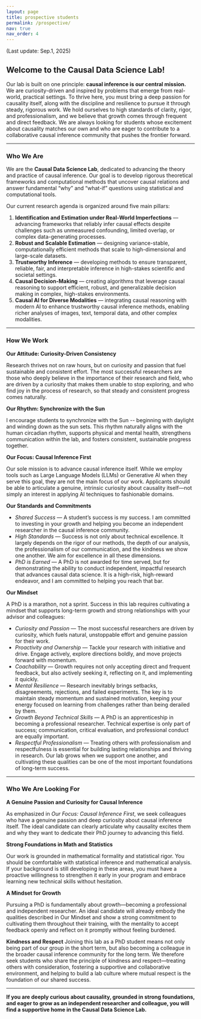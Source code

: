 ```yaml
---
layout: page
title: prospective students
permalink: /prospective/
nav: true
nav_order: 4
---
```


(Last update: Sep.1, 2025)

## **Welcome to the Causal Data Science Lab!**

Our lab is built on one principle: **causal inference is our central mission.** We are curiosity-driven and inspired by problems that emerge from real-world, practical settings. To thrive here, you must bring a deep passion for causality itself, along with the discipline and resilience to pursue it through steady, rigorous work. We hold ourselves to high standards of clarity, rigor, and professionalism, and we believe that growth comes through frequent and direct feedback. We are always looking for students whose excitement about causality matches our own and who are eager to contribute to a collaborative causal inference community that pushes the frontier forward.

---

### Who We Are

We are the **Causal Data Science Lab**, dedicated to advancing the theory and practice of causal inference. Our goal is to develop rigorous theoretical frameworks and computational methods that uncover causal relations and answer fundamental “why” and “what-if” questions using statistical and computational tools.

Our current research agenda is organized around five main pillars:

1. **Identification and Estimation under Real-World Imperfections** — advancing frameworks that reliably infer causal effects despite challenges such as unmeasured confounding, limited overlap, or complex data-generating processes.
2. **Robust and Scalable Estimation** — designing variance-stable, computationally efficient methods that scale to high-dimensional and large-scale datasets.
3. **Trustworthy Inference** — developing methods to ensure transparent, reliable, fair, and interpretable inference in high-stakes scientific and societal settings.
4. **Causal Decision-Making** — creating algorithms that leverage causal reasoning to support efficient, robust, and generalizable decision making in complex, high-stakes environments.
5. **Causal AI for Diverse Modalities** — integrating causal reasoning with modern AI to enhance trustworthy causal inference methods, enabling richer analyses of images, text, temporal data, and other complex modalities.

---

### How We Work

**Our Attitude: Curiosity-Driven Consistency**

Research thrives not on raw hours, but on curiosity and passion that fuel sustainable and consistent effort. The most successful researchers are those who deeply believe in the importance of their research and field, who are driven by a curiosity that makes them unable to stop exploring, and who find joy in the process of research, so that steady and consistent progress comes naturally.

**Our Rhythm: Synchronize with the Sun**

I encourage students to synchronize with the Sun -- beginning with daylight and winding down as the sun sets. This rhythm naturally aligns with the human circadian rhythm, supports physical and mental health, strengthens communication within the lab, and fosters consistent, sustainable progress together.

**Our Focus: Causal Inference First**

Our sole mission is to advance causal inference itself. While we employ tools such as Large Language Models (LLMs) or Generative AI when they serve this goal, they are not the main focus of our work. Applicants should be able to articulate a genuine, intrinsic curiosity about causality itself—not simply an interest in applying AI techniques to fashionable domains.

**Our Standards and Commitments**

- _Shared Success_ — A student’s success is my success. I am committed to investing in your growth and helping you become an independent researcher in the causal inference community.
- _High Standards_ — Success is not only about technical excellence. It largely depends on the rigor of our methods, the depth of our analysis, the professionalism of our communication, and the kindness we show one another. We aim for excellence in all these dimensions.
- _PhD is Earned_ — A PhD is not awarded for time served, but for demonstrating the ability to conduct independent, impactful research that advances causal data science. It is a high-risk, high-reward endeavor, and I am committed to helping you reach that bar.

**Our Mindset**

A PhD is a marathon, not a sprint. Success in this lab requires cultivating a mindset that supports long-term growth and strong relationships with your advisor and colleagues:

- _Curiosity and Passion_ — The most successful researchers are driven by curiosity, which fuels natural, unstoppable effort and genuine passion for their work.
- _Proactivity and Ownership_ — Tackle your research with initiative and drive. Engage actively, explore directions boldly, and move projects forward with momentum.
- _Coachability_ — Growth requires not only accepting direct and frequent feedback, but also actively seeking it, reflecting on it, and implementing it quickly.
- _Mental Resilience_ — Research inevitably brings setbacks, disagreements, rejections, and failed experiments. The key is to maintain steady momentum and sustained motivation, keeping your energy focused on learning from challenges rather than being derailed by them.
- _Growth Beyond Technical Skills_ — A PhD is an apprenticeship in becoming a professional researcher. Technical expertise is only part of success; communication, critical evaluation, and professional conduct are equally important.
- _Respectful Professionalism_ — Treating others with professionalism and respectfulness is essential for building lasting relationships and thriving in research. Our lab grows when we support one another, and cultivating these qualities can be one of the most important foundations of long-term success.

---

### Who We Are Looking For

**A Genuine Passion and Curiosity for Causal Inference**

As emphasized in _Our Focus: Causal Inference First_, we seek colleagues who have a genuine passion and deep curiosity about causal inference itself. The ideal candidate can clearly articulate why causality excites them and why they want to dedicate their PhD journey to advancing this field.

**Strong Foundations in Math and Statistics**

Our work is grounded in mathematical formality and statistical rigor. You should be comfortable with statistical inference and mathematical analysis. If your background is still developing in these areas, you must have a proactive willingness to strengthen it early in your program and embrace learning new technical skills without hesitation.

**A Mindset for Growth**

Pursuing a PhD is fundamentally about growth—becoming a professional and independent researcher. An ideal candidate will already embody the qualities described in Our Mindset and show a strong commitment to cultivating them throughout their training, with the mentality to accept feedback openly and reflect on it promptly without feeling burdened.

**Kindness and Respect**
Joining this lab as a PhD student means not only being part of our group in the short term, but also becoming a colleague in the broader causal inference community for the long term. We therefore seek students who share the principle of kindness and respect—treating others with consideration, fostering a supportive and collaborative environment, and helping to build a lab culture where mutual respect is the foundation of our shared success.

---

**If you are deeply curious about causality, grounded in strong foundations, and eager to grow as an independent researcher and colleague, you will find a supportive home in the Causal Data Science Lab.**
